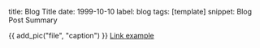 title: Blog Title
date: 1999-10-10
label: blog
tags: [template]
snippet: Blog Post Summary




{{ add_pic("file", "caption") }}
[Link example](https://andykong.org)

